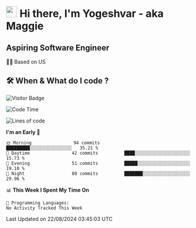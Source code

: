 <h1><img src="https://emojis.slackmojis.com/emojis/images/1531849430/4246/blob-sunglasses.gif?1531849430" width="30"/> Hi there, I'm Yogeshvar - aka Maggie</h1>

## Aspiring Software Engineer
🏂🏻  Based on US 

## 🛠 When & What do I code ?  

![Visitor Badge](https://visitor-badge.feriirawann.repl.co?username=yogeshvar&repo=yogeshvar&label=Visitors&style=plastic&color=%23457BFF&contentType=svg)

<!--START_SECTION:waka-->
![Code Time](http://img.shields.io/badge/Code%20Time-2%2C919%20hrs%2051%20mins-blue)

![Lines of code](https://img.shields.io/badge/From%20Hello%20World%20I%27ve%20Written-495.8%20thousand%20lines%20of%20code-blue)

**I'm an Early 🐤** 

```text
🌞 Morning                94 commits          █████████░░░░░░░░░░░░░░░░   35.21 % 
🌆 Daytime                42 commits          ████░░░░░░░░░░░░░░░░░░░░░   15.73 % 
🌃 Evening                51 commits          █████░░░░░░░░░░░░░░░░░░░░   19.10 % 
🌙 Night                  80 commits          ███████░░░░░░░░░░░░░░░░░░   29.96 % 
```


📊 **This Week I Spent My Time On** 

```text
💬 Programming Languages: 
No Activity Tracked This Week
```


 Last Updated on 22/08/2024 03:45:03 UTC
<!--END_SECTION:waka-->
